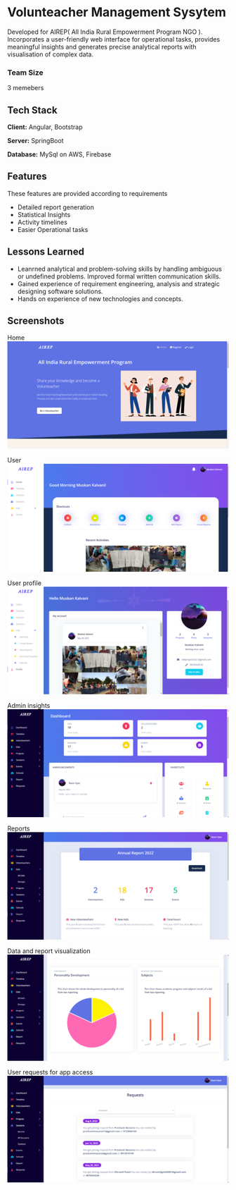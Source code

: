 
# Volunteacher Management Sysytem

Developed for AIREP( All India Rural Empowerment Program NGO ). Incorporates a user-friendly web
interface for operational tasks, provides meaningful insights and generates precise analytical reports
with visualisation of complex data.

### Team Size
3 memebers

## Tech Stack

**Client:** Angular, Bootstrap

**Server:** SpringBoot

**Database:** MySql on AWS, Firebase

## Features
 These features are provided according to requirements 
- Detailed report generation
- Statistical Insights
- Activity timelines
- Easier Operational tasks

## Lessons Learned

- Leanrned analytical and problem-solving skills by handling ambiguous or undefined
problems. Improved formal written communication skills.
- Gained experience of requirement engineering, analysis and strategic designing software solutions.
- Hands on experience of new technologies and concepts.




## Screenshots
Home
![App Screenshot](https://github.com/SuhaneeMavar/VolunteacherManagementSystem/blob/main/AppScreenShot/image1.png)

User
![App Screenshot](https://github.com/SuhaneeMavar/VolunteacherManagementSystem/blob/main/AppScreenShot/image6.png)

User profile
![App Screenshot](https://github.com/SuhaneeMavar/VolunteacherManagementSystem/blob/main/AppScreenShot/image7.png)

Admin insights
![App Screenshot](https://github.com/SuhaneeMavar/VolunteacherManagementSystem/blob/main/AppScreenShot/image2.png)

Reports
![App Screenshot](https://github.com/SuhaneeMavar/VolunteacherManagementSystem/blob/main/AppScreenShot/image4.png)

Data and report visualization
![App Screenshot](https://github.com/SuhaneeMavar/VolunteacherManagementSystem/blob/main/AppScreenShot/image3.png)

User requests for app access
![App Screenshot](https://github.com/SuhaneeMavar/VolunteacherManagementSystem/blob/main/AppScreenShot/image5.png)

